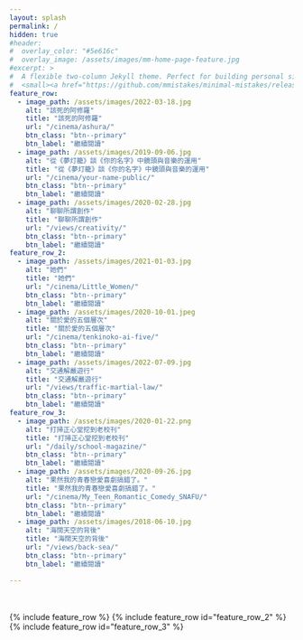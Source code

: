 ```yaml
---
layout: splash
permalink: /
hidden: true
#header:
#  overlay_color: "#5e616c"
#  overlay_image: /assets/images/mm-home-page-feature.jpg
#excerpt: >
#  A flexible two-column Jekyll theme. Perfect for building personal sites, blogs, and portfolios.<br />
#  <small><a href="https://github.com/mmistakes/minimal-mistakes/releases/tag/4.26.0">Latest release v4.26.0</a></#small>
feature_row:
  - image_path: /assets/images/2022-03-18.jpg
    alt: "該死的阿修羅"
    title: "該死的阿修羅"
    url: "/cinema/ashura/"
    btn_class: "btn--primary"
    btn_label: "繼續閱讀"
  - image_path: /assets/images/2019-09-06.jpg
    alt: "從《夢灯籠》談《你的名字》中鏡頭與音樂的運用"
    title: "從《夢灯籠》談《你的名字》中鏡頭與音樂的運用"
    url: "/cinema/your-name-public/"
    btn_class: "btn--primary"
    btn_label: "繼續閱讀"
  - image_path: /assets/images/2020-02-28.jpg
    alt: "聊聊所謂創作"
    title: "聊聊所謂創作"
    url: "/views/creativity/"
    btn_class: "btn--primary"
    btn_label: "繼續閱讀"     
feature_row_2: 
  - image_path: /assets/images/2021-01-03.jpg
    alt: "她們"
    title: "她們"
    url: "/cinema/Little_Women/"
    btn_class: "btn--primary"
    btn_label: "繼續閱讀"
  - image_path: /assets/images/2020-10-01.jpeg
    alt: "關於愛的五個層次"
    title: "關於愛的五個層次"
    url: "/cinema/tenkinoko-ai-five/"
    btn_class: "btn--primary"
    btn_label: "繼續閱讀"
  - image_path: /assets/images/2022-07-09.jpg
    alt: "交通解嚴遊行"
    title: "交通解嚴遊行"
    url: "/views/traffic-martial-law/"
    btn_class: "btn--primary"
    btn_label: "繼續閱讀"
feature_row_3: 
  - image_path: /assets/images/2020-01-22.png
    alt: "打掃正心堂挖到老校刊"
    title: "打掃正心堂挖到老校刊"
    url: "/daily/school-magazine/"
    btn_class: "btn--primary"
    btn_label: "繼續閱讀"
  - image_path: /assets/images/2020-09-26.jpg
    alt: "果然我的青春戀愛喜劇搞錯了。"
    title: "果然我的青春戀愛喜劇搞錯了。"
    url: "/cinema/My_Teen_Romantic_Comedy_SNAFU/"
    btn_class: "btn--primary"
    btn_label: "繼續閱讀"
  - image_path: /assets/images/2018-06-10.jpg
    alt: "海闊天空的背後"
    title: "海闊天空的背後"
    url: "/views/back-sea/"
    btn_class: "btn--primary"
    btn_label: "繼續閱讀"

---
```

<br>
<br>
{% include feature_row %}
{% include feature_row id="feature_row_2" %}
{% include feature_row id="feature_row_3" %}

